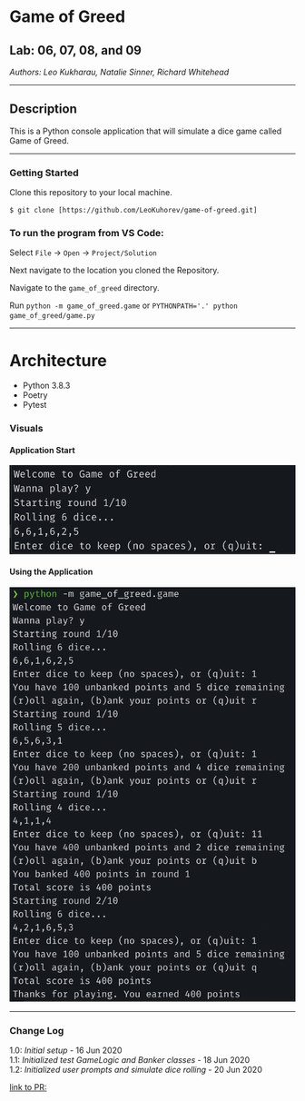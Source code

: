 # Game of Greed

## Lab: 06, 07, 08, and 09

_Authors: Leo Kukharau, Natalie Sinner, Richard Whitehead_

---

## Description

This is a Python console application that will simulate a dice game called Game of Greed.

---

### Getting Started

Clone this repository to your local machine.

```
$ git clone [https://github.com/LeoKuhorev/game-of-greed.git]
```

### To run the program from VS Code:

Select `File` -> `Open` -> `Project/Solution`

Next navigate to the location you cloned the Repository.

Navigate to the `game_of_greed` directory.

Run `python -m game_of_greed.game` or `PYTHONPATH='.' python game_of_greed/game.py`

---

# Architecture

- Python 3.8.3
- Poetry
- Pytest

### Visuals

#### Application Start

![Game of Greed lab 2](assests/start.png)

#### Using the Application

![Image 1](assests/playing_game.png)

---

### Change Log

1.0: _Initial setup_ - 16 Jun 2020  
1.1: _Initialized test GameLogic and Banker classes_ - 18 Jun 2020  
1.2: _Initialized user prompts and simulate dice rolling_ - 20 Jun 2020

[link to PR:](https://github.com/LeoKuhorev/game-of-greed/pull/16)
